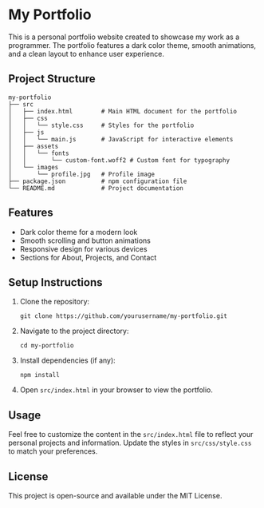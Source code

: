 # My Portfolio

This is a personal portfolio website created to showcase my work as a programmer. The portfolio features a dark color theme, smooth animations, and a clean layout to enhance user experience.

## Project Structure

```
my-portfolio
├── src
│   ├── index.html        # Main HTML document for the portfolio
│   ├── css
│   │   └── style.css     # Styles for the portfolio
│   ├── js
│   │   └── main.js       # JavaScript for interactive elements
│   ├── assets
│   │   └── fonts
│   │       └── custom-font.woff2 # Custom font for typography
│   └── images
│       └── profile.jpg   # Profile image
├── package.json          # npm configuration file
└── README.md             # Project documentation
```

## Features

- Dark color theme for a modern look
- Smooth scrolling and button animations
- Responsive design for various devices
- Sections for About, Projects, and Contact

## Setup Instructions

1. Clone the repository:
   ```
   git clone https://github.com/yourusername/my-portfolio.git
   ```

2. Navigate to the project directory:
   ```
   cd my-portfolio
   ```

3. Install dependencies (if any):
   ```
   npm install
   ```

4. Open `src/index.html` in your browser to view the portfolio.

## Usage

Feel free to customize the content in the `src/index.html` file to reflect your personal projects and information. Update the styles in `src/css/style.css` to match your preferences.

## License

This project is open-source and available under the MIT License.